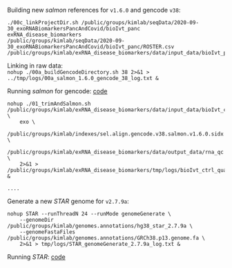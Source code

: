 
Building new *salmon* references for `v1.6.0` and gencode `v38`:  
```
./00c_linkProjectDir.sh /public/groups/kimlab/seqData/2020-09-30_exoRNABiomarkersPancAndCovid/bioIvt_panc
exRNA_disease_biomarkers
/public/groups/kimlab/seqData/2020-09-30_exoRNABiomarkersPancAndCovid/bioIvt_panc/ROSTER.csv
/public/groups/kimlab/exRNA_disease_biomarkers/data/input_data/bioIvt_panc
```

Linking in raw data:  
```nohup ./00a_buildGencodeDirectory.sh 38 2>&1 > ../tmp/logs/00a_salmon_1.6.0_gencode_38_log.txt &```

Running *salmon* for gencode: [code](bin/01_wrapper.sh)  
```
nohup ./01_trimAndSalmon.sh /public/groups/kimlab/exRNA_disease_biomarkers/data/input_data/bioIvt_ctrl/ \
	exo \
	/public/groups/kimlab/indexes/sel.align.gencode.v38.salmon.v1.6.0.sidx \
	/public/groups/kimlab/exRNA_disease_biomarkers/data/output_data/rna_qc \
	2>&1 > /public/groups/kimlab/exRNA_disease_biomarkers/tmp/logs/bioIvt_ctrl_quant_log.txt &

....

```  

Generate a new *STAR* genome for `v2.7.9a`:  
```
nohup STAR --runThreadN 24 --runMode genomeGenerate \
	--genomeDir /public/groups/kimlab/genomes.annotations/hg38_star_2.7.9a \
	--genomeFastaFiles /public/groups/kimlab/genomes.annotations/GRCh38.p13.genome.fa \
	2>&1 > tmp/logs/STAR_genomeGenerate_2.7.9a_log.txt &
```  

Running *STAR*: [code](bin/02_wrapper.sh) 




